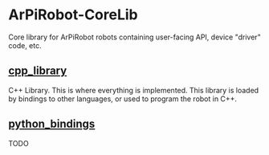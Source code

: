 # ArPiRobot-CoreLib

Core library for ArPiRobot robots containing user-facing API, device "driver" code, etc.

## [cpp_library](cpp_library/README.md)

C++ Library. This is where everything is implemented. This library is loaded by bindings to other languages, or used to program the robot in C++.

## [python_bindings]()

TODO